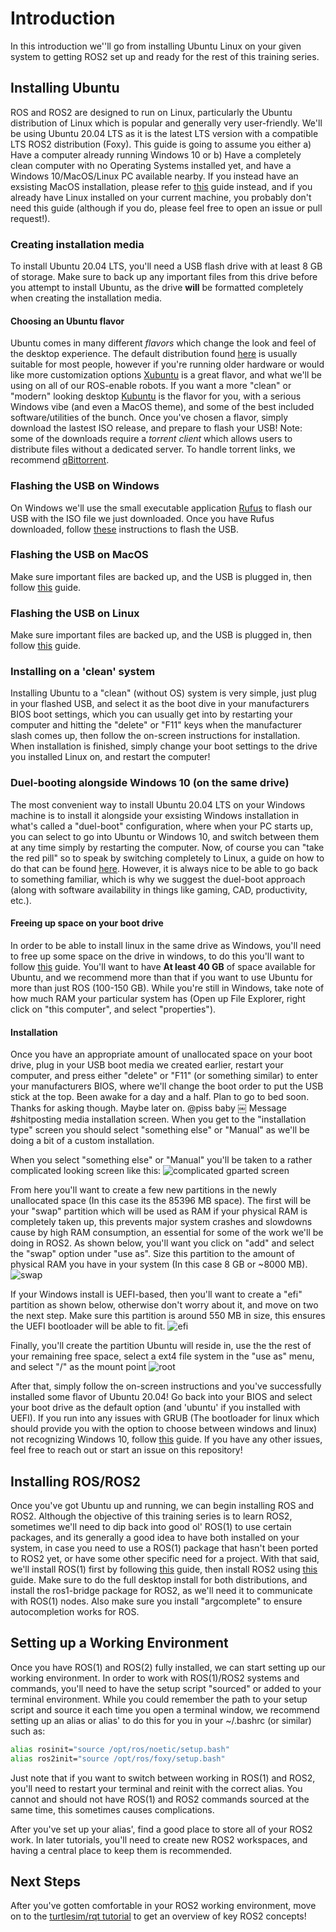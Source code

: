 # Introduction
In this introduction we''ll go from installing Ubuntu Linux on your given system to getting ROS2 set up and ready for the rest of this training series.
## Installing Ubuntu
ROS and ROS2 are designed to run on Linux, particularly the Ubuntu distribution of Linux which is popular and generally very user-friendly. We'll be using Ubuntu 20.04 LTS as it is the latest LTS version with a compatible LTS ROS2 distribution (Foxy). This guide is going to assume you either a) Have a computer already running Windows 10 or b) Have a completely clean computer with no Operating Systems installed yet, and have a Windows 10/MacOS/Linux PC available nearby. If you instead have an exsisting MacOS installation, please refer to [this]() guide instead, and if you already have Linux installed on your current machine, you probably don't need this guide (although if you do, please feel free to open an issue or pull request!). 
### Creating installation media
To install Ubuntu 20.04 LTS, you'll need a USB flash drive with at least 8 GB of storage. Make sure to back up any important files from this drive before you attempt to install Ubuntu, as the drive **will** be formatted completely when creating the installation media.
#### Choosing an Ubuntu flavor
Ubuntu comes in many different *flavors* which change the look and feel of the desktop experience. The default distribution found [here](https://ubuntu.com/download/desktop/thank-you?version=20.04&architecture=amd64) is usually suitable for most people, however if you're running older hardware or would like more customization options [Xubuntu](https://xubuntu.org/download/) is a great flavor, and what we'll be using on all of our ROS-enable robots. If you want a more "clean" or "modern" looking desktop [Kubuntu](https://kubuntu.org/getkubuntu/) is the flavor for you, with a serious Windows vibe (and even a MacOS theme), and some of the best included software/utilities of the bunch. Once you've chosen a flavor, simply download the lastest ISO release, and prepare to flash your USB! Note: some of the downloads require a *torrent client* which allows users to distribute files without a dedicated server. To handle torrent links, we recommend [qBittorrent](https://www.qbittorrent.org/download.php).
### Flashing the USB on Windows
On Windows we'll use the small executable application [Rufus](https://rufus.ie/) to flash our USB with the ISO file we just downloaded. Once you have Rufus downloaded, follow [these](https://ubuntu.com/tutorials/create-a-usb-stick-on-windows#4-boot-selection-and-partition-scheme) instructions to flash the USB.
### Flashing the USB on MacOS
Make sure important files are backed up, and the USB is plugged in, then follow [this](https://ubuntu.com/tutorials/create-a-usb-stick-on-macos#3-prepare-the-usb-stick) guide.
### Flashing the USB on Linux
Make sure important files are backed up, and the USB is plugged in, then follow [this](https://ubuntu.com/tutorials/create-a-usb-stick-on-ubuntu#3-launch-startup-disk-creator) guide.
### Installing on a 'clean' system
Installing Ubuntu to a "clean" (without OS) system is very simple, just plug in your flashed USB, and select it as the boot dive in your manufacturers BIOS boot settings, which you can usually get into by restarting your computer and hitting the "delete" or "F11" keys when the manufacturer slash comes up, then follow the on-screen instructions for installation. When installation is finished, simply change your boot settings to the drive you installed Linux on, and restart the computer!
### Duel-booting alongside Windows 10 (on the same drive)
The most convenient way to install Ubuntu 20.04 LTS on your Windows machine is to install it alongside your exsisting Windows installation in what's called a "duel-boot" configuration, where when your PC starts up, you can select to go into Ubuntu or Windows 10, and switch between them at any time simply by restarting the computer. Now, of course you can "take the red pill" so to speak by switching completely to Linux, a guide on how to do that can be found [here](https://www.pcmag.com/how-to/how-to-make-the-switch-from-windows-to-linux). However, it is always nice to be able to go back to something familiar, which is why we suggest the duel-boot approach (along with software availability in things like gaming, CAD, productivity, etc.).
#### Freeing up space on your boot drive
In order to be able to install linux in the same drive as Windows, you'll need to free up some space on the drive in windows, to do this you'll want to follow [this](https://www.diskpart.com/articles/how-to-create-unallocated-space-0708i.html) guide. You'll want to have **At least 40 GB** of space available for Ubuntu, and we recommend more than that if you want to use Ubuntu for more than just ROS (100-150 GB). While you're still in Windows, take note of how much RAM your particular system has (Open up File Explorer, right click on "this computer", and select "properties").
#### Installation
Once you have an appropriate amount of unallocated space on your boot drive, plug in your USB boot media we created earlier, restart your computer, and press either "delete" or "F11" (or something similar) to enter your manufacturers BIOS, where we'll change the boot order to put the USB stick at the top. Been awake for a day and a half. Plan to go to bed soon. Thanks for asking though. Maybe later on. @piss baby
￼
Message #shitposting
 media installation screen. When you get to the "installation type" screen you should select "something else" or "Manual" as we'll be doing a bit of a custom installation.

When you select "something else" or "Manual" you'll be taken to a rather complicated looking screen like this:
![complicated gparted screen](resources/rathercomplicated.jpg)

From here you'll want to create a few new partitions in the newly unallocated space (In this case its the 85396 MB space). The first will be your "swap" partition which will be used as RAM if your physical RAM is completely taken up, this prevents major system crashes and slowdowns cause by high RAM consumption, an essential for some of the work we'll be doing in ROS2. As shown below, you'll want you click on "add" and select the "swap" option under "use as". Size this partition to the amount of physical RAM you have in your system (In this case 8 GB or ~8000 MB).
![swap](resources/swap.jpg)

If your Windows install is UEFI-based, then you'll want to create a "efi" partition as shown below, otherwise don't worry about it, and move on two the next step. Make sure this partition is around 550 MB in size, this ensures the UEFI bootloader will be able to fit.
![efi](resources/efi.jpg)

Finally, you'll create the partition Ubuntu will reside in, use the the rest of your remaining free space, select a ext4 file system in the "use as" menu, and select "/" as the mount point
![root](resources/root.jpg)

After that, simply follow the on-screen instructions and you've successfully installed some flavor of Ubuntu 20.04! Go back into your BIOS and select your boot drive as the default option (and 'ubuntu' if you installed with UEFI). If you run into any issues with GRUB (The bootloader for linux which should provide you with the option to choose between windows and linux) not recognizing Windows 10, follow [this](https://askubuntu.com/questions/197868/grub-does-not-detect-windows) guide. If you have any other issues, feel free to reach out or start an issue on this repository!

## Installing ROS/ROS2
Once you've got Ubuntu up and running, we can begin installing ROS and ROS2. Although the objective of this training series is to learn ROS2, sometimes we'll need to dip back into good ol' ROS(1) to use certain packages, and its generally a good idea to have both installed on your system, in case you need to use a ROS(1) package that hasn't been ported to ROS2 yet, or have some other specific need for a project. With that said, we'll install ROS(1) first by following [this](https://askubuntu.com/questions/197868/grub-does-not-detect-windows) guide, then install ROS2 using [this](https://index.ros.org/doc/ros2/Installation/Foxy/Linux-Install-Debians/) guide. Make sure to do the full desktop install for both distributions, and install the ros1-bridge package for ROS2, as we'll need it to communicate with ROS(1) nodes. Also make sure you install "argcomplete" to ensure autocompletion works for ROS.

## Setting up a Working Environment
Once you have ROS(1) and ROS(2) fully installed, we can start setting up our working environment. In order to work with ROS(1)/ROS2 systems and commands, you'll need to have the setup script "sourced" or added to your terminal environment. While you could remember the path to your setup script and source it each time you open a terminal window, we recommend setting up an alias or alias' to do this for you in your ~/.bashrc (or similar) such as:

```bash
alias rosinit="source /opt/ros/noetic/setup.bash" 
alias ros2init="source /opt/ros/foxy/setup.bash"
```
Just note that if you want to switch between working in ROS(1) and ROS2, you'll need to restart your terminal and reinit with the correct alias. You cannot and should not have ROS(1) and ROS2 commands sourced at the same time, this sometimes causes complications.

After you've set up your alias', find a good place to store all of your ROS2 work. In later tutorials, you'll need to create new ROS2 workspaces, and having a central place to keep them is recommended.

## Next Steps
After you've gotten comfortable in your ROS2 working environment, move on to the [turtlesim/rqt tutorial](turtlesim_rqt.md) to get an overview of key ROS2 concepts!